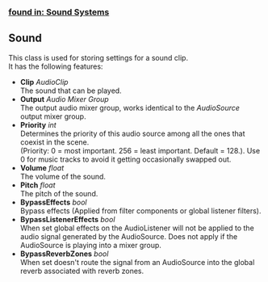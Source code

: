 ### [found in: Sound Systems](https://github.com/Sad-AI-dev/dev-kit_Package/blob/main/Documentation/SubPages/Systems/SoundSystems/SoundSystems.md)
## Sound
This class is used for storing settings for a sound clip.  
It has the following features:  

- **Clip** *AudioClip*  
The sound that can be played.
- **Output** *Audio Mixer Group*  
The output audio mixer group, works identical to the *AudioSource* output mixer group.
- **Priority** *int*  
Determines the priority of this audio source among all the ones that coexist in the scene.  
(Priority: 0 = most important. 256 = least important. Default = 128.). Use 0 for music tracks to avoid it getting occasionally swapped out.
- **Volume** *float*  
The volume of the sound.
- **Pitch** *float*  
The pitch of the sound.
- **BypassEffects** *bool*  
Bypass effects (Applied from filter components or global listener filters).
- **BypassListenerEffects** *bool*  
When set global effects on the AudioListener will not be applied to the audio signal generated by the AudioSource. Does not apply if the AudioSource is playing into a mixer group.
- **BypassReverbZones** *bool*  
When set doesn't route the signal from an AudioSource into the global reverb associated with reverb zones.